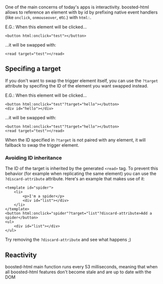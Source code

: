 One of the main concerns of today's apps is interactivity. boosted-html allows to reference an element with by id by prefixing native event handlers (like `onclick`, `onmouseover`, etc.) with `html:`.

E.G.: When this element will be clicked...

    <button html:onclick="test"></button>

...it will be swapped with:

    <read target="test"></read>

## Specifing a target

If you don't want to swap the trigger element itself, you can use the `?target` attribute by specifing the ID of the element you want swapped instead.

E.G.: When this element will be clicked...

    <button html:onclick="test"?target="hello"></button>
    <div id="hello"></div>

...it will be swapped with:

    <button html:onclick="test"?target="hello"></button>
    <read target="test"></read>

When the ID specified in `?target` is not paired with any element, it will fallback to swap the trigger element.

### Avoiding ID inheritance

The ID of the target is inherited by the generated `<read>` tag. To prevent this behavior (for example when replicating the same element) you can use the `?discard-attribute` attribute. Here's an example that makes use of it:

    <template id="spider">
        <li>
            <p>I'm a spider</p>
            <div id="list"></div>
        </li>
    </template>
    <button html:onclick="spider"?target="list"?discard-attribute>Add a spider</button>
    <ul>
        <div id="list"></div>
    </ul>

Try removing the `?discard-attribute` and see what happens ;)

## Reactivity

boosted-html main function runs every 53 milliseconds, meaning that when all boosted-html features don't become stale and are up to date with the DOM